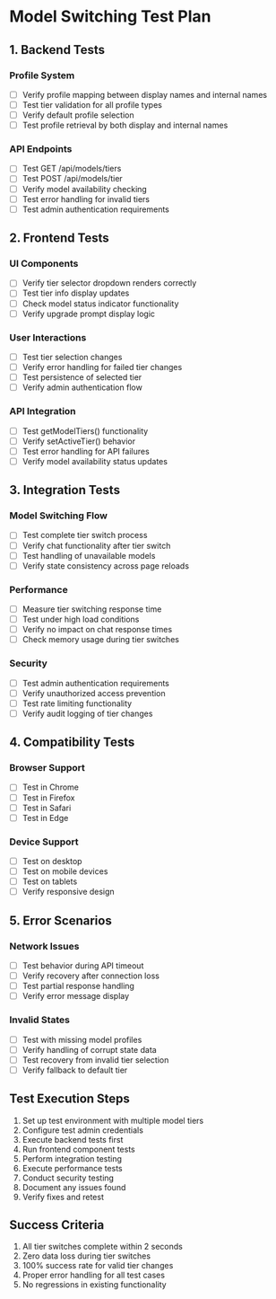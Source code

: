 # Model Switching Test Plan

## 1. Backend Tests

### Profile System
- [ ] Verify profile mapping between display names and internal names
- [ ] Test tier validation for all profile types
- [ ] Verify default profile selection
- [ ] Test profile retrieval by both display and internal names

### API Endpoints
- [ ] Test GET /api/models/tiers
- [ ] Test POST /api/models/tier
- [ ] Verify model availability checking
- [ ] Test error handling for invalid tiers
- [ ] Test admin authentication requirements

## 2. Frontend Tests

### UI Components
- [ ] Verify tier selector dropdown renders correctly
- [ ] Test tier info display updates
- [ ] Check model status indicator functionality
- [ ] Verify upgrade prompt display logic

### User Interactions
- [ ] Test tier selection changes
- [ ] Verify error handling for failed tier changes
- [ ] Test persistence of selected tier
- [ ] Verify admin authentication flow

### API Integration
- [ ] Test getModelTiers() functionality
- [ ] Verify setActiveTier() behavior
- [ ] Test error handling for API failures
- [ ] Verify model availability status updates

## 3. Integration Tests

### Model Switching Flow
- [ ] Test complete tier switch process
- [ ] Verify chat functionality after tier switch
- [ ] Test handling of unavailable models
- [ ] Verify state consistency across page reloads

### Performance
- [ ] Measure tier switching response time
- [ ] Test under high load conditions
- [ ] Verify no impact on chat response times
- [ ] Check memory usage during tier switches

### Security
- [ ] Test admin authentication requirements
- [ ] Verify unauthorized access prevention
- [ ] Test rate limiting functionality
- [ ] Verify audit logging of tier changes

## 4. Compatibility Tests

### Browser Support
- [ ] Test in Chrome
- [ ] Test in Firefox
- [ ] Test in Safari
- [ ] Test in Edge

### Device Support
- [ ] Test on desktop
- [ ] Test on mobile devices
- [ ] Test on tablets
- [ ] Verify responsive design

## 5. Error Scenarios

### Network Issues
- [ ] Test behavior during API timeout
- [ ] Verify recovery after connection loss
- [ ] Test partial response handling
- [ ] Verify error message display

### Invalid States
- [ ] Test with missing model profiles
- [ ] Verify handling of corrupt state data
- [ ] Test recovery from invalid tier selection
- [ ] Verify fallback to default tier

## Test Execution Steps

1. Set up test environment with multiple model tiers
2. Configure test admin credentials
3. Execute backend tests first
4. Run frontend component tests
5. Perform integration testing
6. Execute performance tests
7. Conduct security testing
8. Document any issues found
9. Verify fixes and retest

## Success Criteria

1. All tier switches complete within 2 seconds
2. Zero data loss during tier switches
3. 100% success rate for valid tier changes
4. Proper error handling for all test cases
5. No regressions in existing functionality